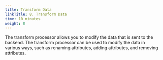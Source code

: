```yaml
---
title: Transform Data
linkTitle: 8. Transform Data
time: 10 minutes
weight: 8
---
```


The transform processor allows you to modify the data that is sent to the backend. The transform processor can be used to modify the data in various ways, such as renaming attributes, adding attributes, and removing attributes.
